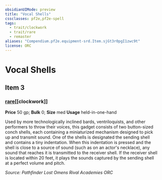 ```yaml
---
obsidianUIMode: preview
title: "Vocal Shells"
cssclasses: pf2e,pf2e-spell
tags:
  - trait/clockwork
  - trait/rare
  - remaster
aliases: "Compendium.pf2e.equipment-srd.Item.sjGt3r0pgI1zwc9t"
license: ORC
---
```

# Vocal Shells
## Item 3
### [rare](rare "Rare Rarity Trait")[[clockwork]]


**Price** 50 gp; 
**Bulk** 0; **Size** med
**Usage** held-in-one-hand

Used by more technologically inclined bards, ventriloquists, and other performers to throw their voices, this gadget consists of two button-sized conch shells, each containing a miniaturized mechanism designed to pick up and transmit sound. One of the shells is designated the sending shell and contains a tiny indentation. When this indentation is pressed and the shell is close to a source of sound (such as on an actor's necklace), any sound that reaches it is transmitted to the receiver shell. If the receiver shell is located within 20 feet, it plays the sounds captured by the sending shell at a perfect volume and pitch.

*Source: Pathfinder Lost Omens Rival Academies*
*ORC*